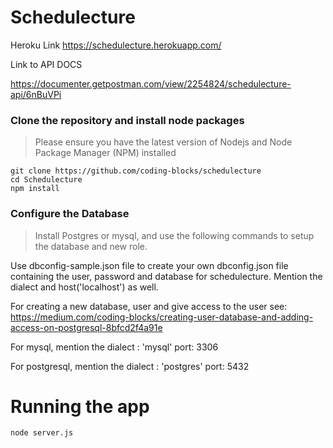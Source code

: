 # Schedulecture

Heroku Link
https://schedulecture.herokuapp.com/

Link to API DOCS

https://documenter.getpostman.com/view/2254824/schedulecture-api/6nBuVPi



### Clone the repository and install node packages
> Please ensure you have the latest version of Nodejs and Node Package Manager (NPM) installed
```
git clone https://github.com/coding-blocks/schedulecture
cd Schedulecture
npm install
```
### Configure the Database 

> Install Postgres or mysql, and use the following commands to setup the database and new role.

Use dbconfig-sample.json file to create your own dbconfig.json file containing the user, password and database for schedulecture. Mention the dialect and host('localhost') as well. 

For creating a new database, user and give access to the user see:
https://medium.com/coding-blocks/creating-user-database-and-adding-access-on-postgresql-8bfcd2f4a91e

For mysql,
mention the dialect : 'mysql'
port: 3306

For postgresql,
mention the dialect : 'postgres'
port: 5432


# Running the app
```
node server.js
```
